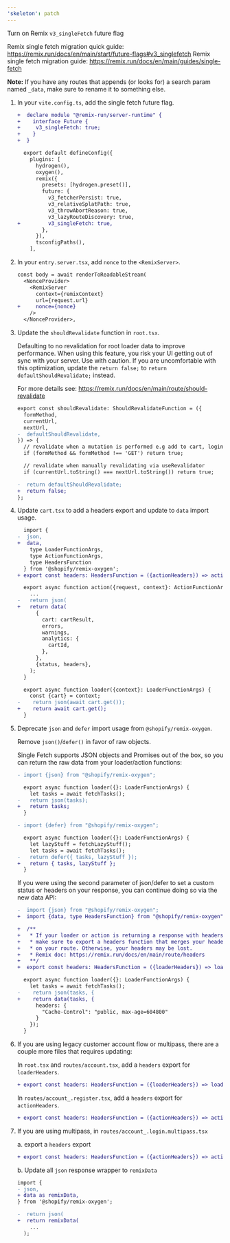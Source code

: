 ```yaml
---
'skeleton': patch
---
```


Turn on Remix `v3_singleFetch` future flag

Remix single fetch migration quick guide: https://remix.run/docs/en/main/start/future-flags#v3_singlefetch
Remix single fetch migration guide: https://remix.run/docs/en/main/guides/single-fetch

**Note:** If you have any routes that appends (or looks for) a search param named `_data`, make sure to rename it to something else.

1. In your `vite.config.ts`, add the single fetch future flag.

    ```diff
    +  declare module "@remix-run/server-runtime" {
    +    interface Future {
    +     v3_singleFetch: true;
    +    }
    +  }

      export default defineConfig({
        plugins: [
          hydrogen(),
          oxygen(),
          remix({
            presets: [hydrogen.preset()],
            future: {
              v3_fetcherPersist: true,
              v3_relativeSplatPath: true,
              v3_throwAbortReason: true,
              v3_lazyRouteDiscovery: true,
    +         v3_singleFetch: true,
            },
          }),
          tsconfigPaths(),
        ],
    ```

2. In your `entry.server.tsx`, add `nonce` to the `<RemixServer>`.

   ```diff
   const body = await renderToReadableStream(
     <NonceProvider>
       <RemixServer
         context={remixContext}
         url={request.url}
   +     nonce={nonce}
       />
     </NonceProvider>,
   ```

3. Update the `shouldRevalidate` function in `root.tsx`.

   Defaulting to no revalidation for root loader data to improve performance. When using this feature, you risk your UI getting out of sync with your server. Use with caution. If you are uncomfortable with this optimization, update the `return false;` to `return defaultShouldRevalidate;` instead.

   For more details see: https://remix.run/docs/en/main/route/should-revalidate

    ```diff
    export const shouldRevalidate: ShouldRevalidateFunction = ({
      formMethod,
      currentUrl,
      nextUrl,
    -  defaultShouldRevalidate,
    }) => {
      // revalidate when a mutation is performed e.g add to cart, login...
      if (formMethod && formMethod !== 'GET') return true;

      // revalidate when manually revalidating via useRevalidator
      if (currentUrl.toString() === nextUrl.toString()) return true;

    -  return defaultShouldRevalidate;
    +  return false;
    };
    ```

4. Update `cart.tsx` to add a headers export and update to `data` import usage.

    ```diff
      import {
    -  json,
    +  data,
        type LoaderFunctionArgs,
        type ActionFunctionArgs,
        type HeadersFunction
      } from '@shopify/remix-oxygen';
    + export const headers: HeadersFunction = ({actionHeaders}) => actionHeaders;

      export async function action({request, context}: ActionFunctionArgs) {
        ...
    -   return json(
    +   return data(
          {
            cart: cartResult,
            errors,
            warnings,
            analytics: {
              cartId,
            },
          },
          {status, headers},
        );
      }

      export async function loader({context}: LoaderFunctionArgs) {
        const {cart} = context;
   -    return json(await cart.get());
   +    return await cart.get();
      }
   ```

5. Deprecate `json` and `defer` import usage from `@shopify/remix-oxygen`.

    Remove `json()`/`defer()` in favor of raw objects.

    Single Fetch supports JSON objects and Promises out of the box, so you can return the raw data from your loader/action functions:

    ```diff
    - import {json} from "@shopify/remix-oxygen";

      export async function loader({}: LoaderFunctionArgs) {
        let tasks = await fetchTasks();
    -   return json(tasks);
    +   return tasks;
      }
    ```

    ```diff
    - import {defer} from "@shopify/remix-oxygen";

      export async function loader({}: LoaderFunctionArgs) {
        let lazyStuff = fetchLazyStuff();
        let tasks = await fetchTasks();
    -   return defer({ tasks, lazyStuff });
    +   return { tasks, lazyStuff };
      }
   ```

    If you were using the second parameter of json/defer to set a custom status or headers on your response, you can continue doing so via the new data API:

    ```diff
    -  import {json} from "@shopify/remix-oxygen";
    +  import {data, type HeadersFunction} from "@shopify/remix-oxygen";

    +  /**
    +   * If your loader or action is returning a response with headers,
    +   * make sure to export a headers function that merges your headers
    +   * on your route. Otherwise, your headers may be lost.
    +   * Remix doc: https://remix.run/docs/en/main/route/headers
    +   **/
    +  export const headers: HeadersFunction = ({loaderHeaders}) => loaderHeaders;

      export async function loader({}: LoaderFunctionArgs) {
        let tasks = await fetchTasks();
    -    return json(tasks, {
    +    return data(tasks, {
          headers: {
            "Cache-Control": "public, max-age=604800"
          }
        });
      }
    ```

6. If you are using legacy customer account flow or multipass, there are a couple more files that requires updating:

    In `root.tsx` and `routes/account.tsx`, add a `headers` export for `loaderHeaders`.

    ```diff
    + export const headers: HeadersFunction = ({loaderHeaders}) => loaderHeaders;
    ```

    In `routes/account_.register.tsx`, add a `headers` export for `actionHeaders`.

    ```diff
    + export const headers: HeadersFunction = ({actionHeaders}) => actionHeaders;
    ```

7. If you are using multipass, in `routes/account_.login.multipass.tsx`

    a. export a `headers` export

    ```diff
    + export const headers: HeadersFunction = ({actionHeaders}) => actionHeaders;
    ```

    b.  Update all `json` response wrapper to `remixData`

    ```diff
    import {
    - json,
    + data as remixData,
    } from '@shopify/remix-oxygen';

    -  return json(
    +  return remixData(
        ...
      );
    ```
